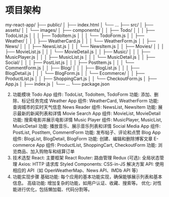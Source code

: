 # 项目架构

my-react-app/
├── public/
│ ├── index.html
│ └── ...
├── src/
│ ├── assets/
│ │ └── images/
│ ├── components/
│ │ ├── Todo/
│ │ │ ├── TodoList.js
│ │ │ ├── TodoItem.js
│ │ │ └── TodoForm.js
│ │ ├── Weather/
│ │ │ ├── WeatherCard.js
│ │ │ └── WeatherForm.js
│ │ ├── News/
│ │ │ ├── NewsList.js
│ │ │ └── NewsItem.js
│ │ ├── Movies/
│ │ │ ├── MovieList.js
│ │ │ └── MovieDetail.js
│ │ ├── Music/
│ │ │ ├── MusicPlayer.js
│ │ │ ├── MusicList.js
│ │ │ └── MusicDetail.js
│ │ ├── Social/
│ │ │ ├── PostList.js
│ │ │ ├── PostItem.js
│ │ │ └── CommentForm.js
│ │ ├── Blog/
│ │ │ ├── BlogList.js
│ │ │ ├── BlogDetail.js
│ │ │ └── BlogForm.js
│ │ └── Ecommerce/
│ │ ├── ProductList.js
│ │ ├── ShoppingCart.js
│ │ └── CheckoutForm.js
│ ├── App.js
│ ├── index.js
│ └── ...
└── package.json

2. 功能模块
   Todo App
   组件: TodoList, TodoItem, TodoForm
   功能: 添加、删除、标记任务完成
   Weather App
   组件: WeatherCard, WeatherForm
   功能: 查询城市的实时天气信息
   News Reader
   组件: NewsList, NewsItem
   功能: 展示最新的新闻列表和详情
   Movie Search App
   组件: MovieList, MovieDetail
   功能: 搜索电影并展示电影详情
   Music Player
   组件: MusicPlayer, MusicList, MusicDetail
   功能: 播放音乐、展示音乐列表和详情
   Social Media App
   组件: PostList, PostItem, CommentForm
   功能: 发布帖子、评论和点赞
   Blog App
   组件: BlogList, BlogDetail, BlogForm
   功能: 创建、编辑和删除博客文章
   E-commerce App
   组件: ProductList, ShoppingCart, CheckoutForm
   功能: 浏览商品、加入购物车和结算订单
3. 技术选型
   React: 主要框架
   React Router: 路由管理
   Redux (可选): 全局状态管理
   Axios: HTTP 请求库
   Styled Components: CSS-in-JS 解决方案
   API: 使用相应的 API（如 OpenWeatherMap、News API、IMDb API 等）
4. 功能实现步骤
   基础功能:
   每个应用的基本功能实现，确保能够展示列表和基本信息。
   高级功能:
   增加复杂的功能，如用户认证、收藏、搜索等。
   优化:
   对性能进行优化，包括懒加载、代码分割等。
